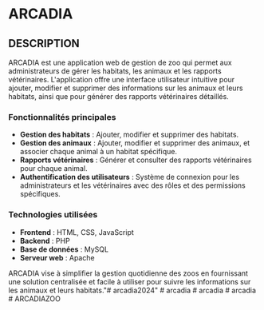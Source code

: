 # ARCADIA

## DESCRIPTION
ARCADIA est une application web de gestion de zoo qui permet aux administrateurs de gérer les habitats, les animaux et les rapports vétérinaires. L'application offre une interface utilisateur intuitive pour ajouter, modifier et supprimer des informations sur les animaux et leurs habitats, ainsi que pour générer des rapports vétérinaires détaillés.

### Fonctionnalités principales
- **Gestion des habitats** : Ajouter, modifier et supprimer des habitats.
- **Gestion des animaux** : Ajouter, modifier et supprimer des animaux, et associer chaque animal à un habitat spécifique.
- **Rapports vétérinaires** : Générer et consulter des rapports vétérinaires pour chaque animal.
- **Authentification des utilisateurs** : Système de connexion pour les administrateurs et les vétérinaires avec des rôles et des permissions spécifiques.

### Technologies utilisées
- **Frontend** : HTML, CSS, JavaScript
- **Backend** : PHP
- **Base de données** : MySQL
- **Serveur web** : Apache

ARCADIA vise à simplifier la gestion quotidienne des zoos en fournissant une solution centralisée et facile à utiliser pour suivre les informations sur les animaux et leurs habitats."# arcadia2024" 
#   a r c a d i a  
 #   a r c a d i a  
 #   a r c a d i a  
 #   A R C A D I A Z O O  
 